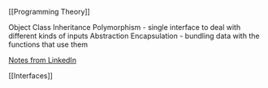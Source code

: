 [[Programming Theory]]

Object
Class
Inheritance
Polymorphism - single interface to deal with different kinds of inputs
Abstraction
Encapsulation - bundling data with the functions that use them

[Notes from LinkedIn](https://www.linkedin.com/posts/madhavvarjuntthukral-b41564183_oops-ugcPost-7024321442649378816-xmY4?utm_source=share&utm_medium=member_android)

[[Interfaces]]